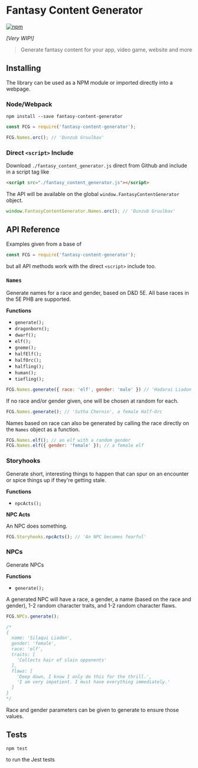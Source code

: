 # Fantasy Content Generator

[![npm](https://img.shields.io/npm/v/fantasy-content-generator.svg?style=flat-square)](https://www.npmjs.com/package/fantasy-content-generator)

_[Very WIP!]_

> Generate fantasy content for your app, video game, website and more

## Installing

The library can be used as a NPM module or imported directly into a webpage.

### Node/Webpack

`npm install --save fantasy-content-generator`

```js
const FCG = require('fantasy-content-generator');

FCG.Names.orc(); // 'Dunzub Gruulbav'
```

### Direct `<script>` Include

Download `./fantasy_content_generator.js` direct from Github and include in a script tag like

```html
<script src="./fantasy_content_generator.js"></script>
```

The API will be available on the global `window.FantasyContentGenerator` object.

```js
window.FantasyContentGenerator.Names.orc(); // 'Dunzub Gruulbav'
```

## API Reference

Examples given from a base of

```js
const FCG = require('fantasy-content-generator');
```

but all API methods work with the direct `<script>` include too.

### `Names`

Generate names for a race and gender, based on D&D 5E. All base races in the 5E PHB are supported.

**Functions**

- `generate();`
- `dragonborn();`
- `dwarf();`
- `elf();`
- `gnome();`
- `halfElf();`
- `halfOrc();`
- `halfling();`
- `human();`
- `tiefling();`

```js
FCG.Names.generate({ race: 'elf', gender: 'male' }) // 'Hadarai Liadon'
```

If no race and/or gender given, one will be chosen at random for each.

```js
FCG.Names.generate(); // 'Sutha Chernin', a female Half-Orc
```

Names based on race can also be generated by calling the race directly on the `Names` object as a function.

```js
FCG.Names.elf(); // an elf with a random gender
FCG.Names.elf({ gender: 'female' }); // a female elf
```

### Storyhooks

Generate short, interesting things to happen that can spur on an encounter or spice things up if they're getting stale.

**Functions**

- `npcActs();`

**NPC Acts**

An NPC does something.

```js
FCG.Storyhooks.npcActs(); // 'An NPC becomes fearful'
```

### NPCs

Generate NPCs

**Functions**

- `generate();`

A generated NPC will have a race, a gender, a name (based on the race and gender), 1-2 random character traits, and 1-2 random character flaws.

```js
FCG.NPCs.generate();

/*
{
  name: 'Silaqui Liadon',
  gender: 'female',
  race: 'elf',
  traits: [
    'Collects hair of slain opponents'
  ],
  flaws: [
    'Deep down, I know I only do this for the thrill.',
    'I am very impatient. I must have everything immediately.'
  ]
}
*/
```

Race and gender parameters can be given to generate to ensure those values.

## Tests

```
npm test
```

to run the Jest tests